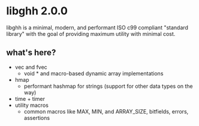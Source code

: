# libghh 2.0.0

libghh is a minimal, modern, and performant ISO c99 compliant "standard library"
with the goal of providing maximum utility with minimal cost.

## what's here?

- vec and fvec
    - void * and macro-based dynamic array implementations
- hmap
    - performant hashmap for strings (support for other data types on the way)
- time + timer
- utility macros
    - common macros like MAX, MIN, and ARRAY_SIZE, bitfields, errors, assertions
